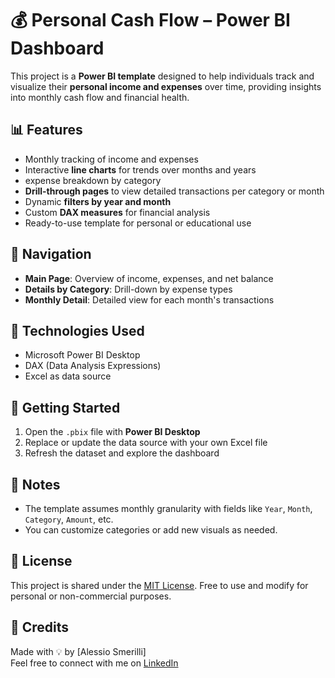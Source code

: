 # 💰 Personal Cash Flow – Power BI Dashboard

This project is a **Power BI template** designed to help individuals track and visualize their **personal income and expenses** over time, providing insights into monthly cash flow and financial health.

## 📊 Features

- Monthly tracking of income and expenses
- Interactive **line charts** for trends over months and years
- expense breakdown by category
- **Drill-through pages** to view detailed transactions per category or month
- Dynamic **filters by year and month**
- Custom **DAX measures** for financial analysis
- Ready-to-use template for personal or educational use

## 🔗 Navigation

- **Main Page**: Overview of income, expenses, and net balance
- **Details by Category**: Drill-down by expense types
- **Monthly Detail**: Detailed view for each month's transactions

## 🧠 Technologies Used

- Microsoft Power BI Desktop
- DAX (Data Analysis Expressions)
- Excel as data source





## 🚀 Getting Started

1. Open the `.pbix` file with **Power BI Desktop**
2. Replace or update the data source with your own Excel file
3. Refresh the dataset and explore the dashboard

## 📌 Notes

- The template assumes monthly granularity with fields like `Year`, `Month`, `Category`, `Amount`, etc.
- You can customize categories or add new visuals as needed.


## 🧾 License

This project is shared under the [MIT License](LICENSE). Free to use and modify for personal or non-commercial purposes.

## 🙌 Credits

Made with 💡 by [Alessio Smerilli]  
Feel free to connect with me on [LinkedIn](https://www.linkedin.com/in/alessio-smerilli-561048160/)

